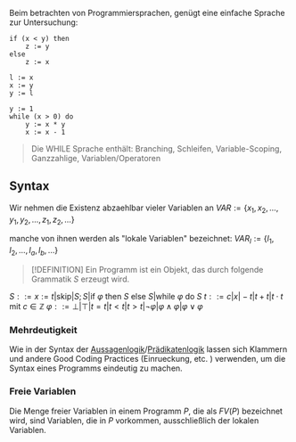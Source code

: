 Beim betrachten von Programmiersprachen, genügt eine einfache Sprache zur Untersuchung:

```
if (x < y) then
	z := y
else
	z := x
```

```
l := x
x := y
y := l
```

```
y := 1
while (x > 0) do
	y := x * y
	x := x - 1
```

> Die WHILE Sprache enthält: Branching, Schleifen, Variable-Scoping, Ganzzahlige, Variablen/Operatoren

## Syntax

Wir nehmen die Existenz abzaehlbar vieler Variablen an
$VAR := \lbrace x_1, x_2, \dots, y_1, y_2, \dots, z_1, z_2, \dots \rbrace$

manche von ihnen werden als "lokale Variablen" bezeichnet:
$VAR_l := \lbrace l_1, l_2, \dots, l_a, l_b,\dots \rbrace$

> [!DEFINITION]
> Ein Programm ist ein Objekt, das durch folgende Grammatik $S$ erzeugt wird.

$S ::= x:=t | \text{skip} | S;S | \text{if } \varphi \text{ then } S \text{ else } S | \text{while } \varphi \text{ do } S$
$t ::= c | x | -t | t + t| t \cdot t\text{ mit } c \in \mathbb Z$
$\varphi ::= \bot | \top | t = t | t < t| t>t| \neg \varphi | \varphi \land \varphi | \varphi \lor \varphi$

### Mehrdeutigkeit

Wie in der Syntax der [Aussagenlogik](Aussagenlogik.md)/[Prädikatenlogik](Logik%20und%20Semantik%20von%20Programiersprachen/Prädikatenlogik.md) lassen sich Klammern und andere Good Coding Practices (Einrueckung, etc. ) verwenden, um die Syntax eines Programms eindeutig zu machen.

### Freie Variablen

Die Menge freier Variablen in einem Programm $P$, die als $FV(P)$ bezeichnet wird, sind Variablen, die in $P$ vorkommen, ausschließlich der lokalen Variablen.




